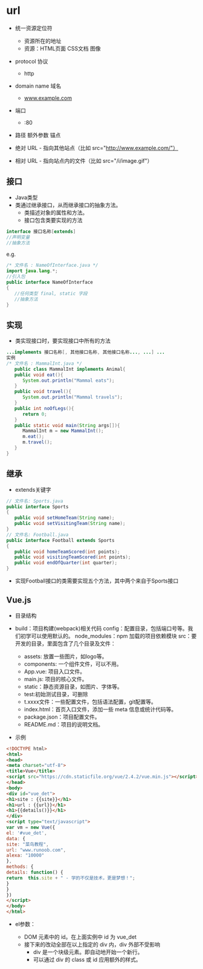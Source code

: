 # url

- 统一资源定位符
  - 资源所在的地址
  - 资源：HTML页面 CSS文档 图像

- protocol 协议
  - http

- domain name 域名
  - www.example.com

- 端口
  - :80

- 路径 额外参数 锚点
- 绝对 URL - 指向其他站点（比如 src="http://www.example.com/"）
- 相对 URL - 指向站点内的文件（比如 src="/i/image.gif"）

## 接口

- Java类型
- 类通过继承接口，从而继承接口的抽象方法。
  - 类描述对象的属性和方法。
  - 接口包含类要实现的方法

```java
interface 接口名称[extends]
//声明变量
//抽象方法
```

e.g.

```java
/* 文件名 : NameOfInterface.java */
import java.lang.*;
//引入包
public interface NameOfInterface
{
   //任何类型 final, static 字段
   //抽象方法
}
```

## 实现

- 类实现接口时，要实现接口中所有的方法

```java
...implements 接口名称[, 其他接口名称, 其他接口名称..., ...] ...
实例
/* 文件名 : MammalInt.java */
   public class MammalInt implements Animal{
   public void eat(){
      System.out.println("Mammal eats");
   }
   public void travel(){
      System.out.println("Mammal travels");
   }
   public int noOfLegs(){
      return 0;
   }
   public static void main(String args[]){
      MammalInt m = new MammalInt();
      m.eat();
      m.travel();
   }
}
```

## 继承

- extends关键字

```java
// 文件名: Sports.java
public interface Sports
{
   public void setHomeTeam(String name);
   public void setVisitingTeam(String name);
}
// 文件名: Football.java
public interface Football extends Sports
{
   public void homeTeamScored(int points);
   public void visitingTeamScored(int points);
   public void endOfQuarter(int quarter);
}
```

- 实现Football接口的类需要实现五个方法，其中两个来自于Sports接口

## Vue.js

- 目录结构

- build：项目构建(webpack)相关代码
config：配置目录，包括端口号等。我们初学可以使用默认的。
node_modules：npm 加载的项目依赖模块
src：要开发的目录，里面包含了几个目录及文件：
  - assets: 放置一些图片，如logo等。
  - components: 一个组件文件，可以不用。
  - App.vue: 项目入口文件。
  - main.js: 项目的核心文件。
  - static：静态资源目录，如图片、字体等。
  - test:初始测试目录，可删除
  - t.xxxx文件：一些配置文件，包括语法配置，git配置等。
  - index.html：首页入口文件，添加一些 meta 信息或统计代码等。
  - package.json：项目配置文件。
  - README.md：项目的说明文档。

- 示例

```html
<!DOCTYPE html>
<html>
<head>
<meta charset="utf-8">
<title>Vue</title>
<script src="https://cdn.staticfile.org/vue/2.4.2/vue.min.js"></script>
</head>
<body>
<div id="vue_det">
<h1>site : {{site}}</h1>
<h1>url : {{url}}</h1>
<h1>{{details()}}</h1>
</div>
<script type="text/javascript">
var vm = new Vue({
el: '#vue_det',
data: {
site: "菜鸟教程",
url: "www.runoob.com",
alexa: "10000"
},
methods: {
details: function() {
return  this.site + " - 学的不仅是技术，更是梦想！";
}
}
})
</script>
</body>
</html>
```

- el参数：

  - DOM 元素中的 id。在上面实例中 id 为 vue_det
  - 接下来的改动全部在以上指定的 div 内，div 外部不受影响
    - div 是一个块级元素。即自动地开始一个新行。
    - 可以通过 div 的 class 或 id 应用额外的样式。
